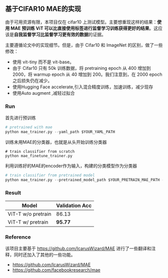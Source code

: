 ## 基于CIFAR10 MAE的实现

由于可用资源有限，本项目仅在 cifar10 上测试模型。主要想重现这样的结果：**使用 MAE 预训练 ViT 可以比直接使用标签进行监督学习训练获得更好的结果**。这应该是**自我监督学习比监督学习更有效的数据**的证据。

主要遵循论文中的实现细节。但是，由于 Cifar10 和 ImageNet 的区别，做了一些修改：

- 使用 vit-tiny 而不是 vit-base。
- 由于 Cifar10 只有 50k 训练数据，将 pretraining epoch 从 400 增加到 2000，将 warmup epoch 从 40 增加到 200。我们注意到，在 2000 epoch 之后损失仍在减少。
- 使用Hugging Face accelerate,引入混合精度训练，加速训练，减少现存
- 使用Auto augment ,减轻过拟合




### Run

首先进行预训练

```python
# pretrained with mae
python mae_trainer.py --yaml_path $YOUR_YAML_PATH
```

训练未用MAE的分类器，也就是从头开始训练分类器

```
# train classifier from scratch
python mae_finetune_trainer.py
```

利用训练好的MAE的encoder作为输入，构建的分类模型作为分类器

```python
# train classifier from pretrained model
python mae_trainer.py --pretrained_model_path $YOUR_PRETRAIN_MAE_PATH --yaml_path $YOUR_YAML_PATH
```


### Result

|Model| Validation Acc |
|-----|----------------|
|ViT-T w/o pretrain| 86.13          |
|ViT-T w/  pretrain| **95.77**      |



### Reference

该项目主要基于 https://github.com/IcarusWizard/MAE 进行了一些翻译和注释，同时还加入了其他的一些功能。

- https://github.com/IcarusWizard/MAE
- https://github.com/facebookresearch/mae